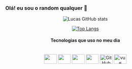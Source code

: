 ### Olá! eu sou o random qualquer 🤚

<div align="center">

![Lucas GitHub stats](https://github-readme-stats.vercel.app/api?username=LcsZro&show_icons=true&theme=radical)

[![Top Langs](https://github-readme-stats.vercel.app/api/top-langs/?username=LcsZro&hide_progress=true)](https://github.com/anuraghazra/github-readme-stats)
    
<div align="center"
img src="https://desblogada.files.wordpress.co..." width="0px">

</div>

#### Tecnologias que uso no meu dia

<div style='display: incline_block'><br/>
    <img align="center" height="30" width="40" src="https://cdn.jsdelivr.net/gh/devicons/devicon/icons/javascript/javascript-original.svg">
    <img align="center" height="30" width="40" src="https://cdn.jsdelivr.net/gh/devicons/devicon/icons/html5/html5-plain.svg">
    <img align="center" height="30" width="40" src="https://cdn.jsdelivr.net/gh/devicons/devicon/icons/css3/css3-original.svg">
     <img align="center" height="30" width="40" src="https://cdn.jsdelivr.net/gh/devicons/devicon/icons/nodejs/nodejs-original.svg">
    <img align='center' src="https://cdn.jsdelivr.net/gh/devicons/devicon/icons/tailwindcss/tailwindcss-plain.svg" alt='GitHub'  height='30'
     width='40'/>
    <img align="center" alt="vue" height="30" width="40" src="https://img.icons8.com/color/48/null/vue-js.png"/>
</div>




